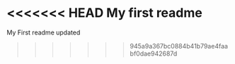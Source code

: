 <<<<<<< HEAD
My first readme
=======
My First readme
updated
>>>>>>> 945a9a367bc0884b41b79ae4faabf0dae942687d
